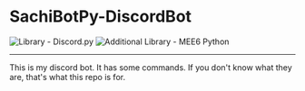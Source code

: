# SachiBotPy-DiscordBot 
![Library - Discord.py](https://img.shields.io/badge/Library-Discord.py-informational?style=flat-square&logo=discord&logoColor=white&link=https://github.com/Rapptz/discord.py) ![Additional Library - MEE6 Python](https://img.shields.io/badge/Additional_Library-Mee6_Py_API-green?color=105b02&labelColor=Gray&style=flat-square&logoColor=White&link=https://github.com/hyperevo/mee6-py-api)

---
This is my discord bot. It has some commands. If you don't know what they are, that's what this repo is for.
